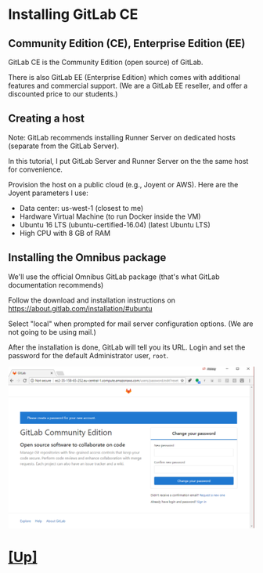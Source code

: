 # Installing GitLab CE

## Community Edition (CE), Enterprise Edition (EE)

GitLab CE is the Community Edition (open source) of GitLab.

There is also GitLab EE (Enterprise Edition) which comes with additional
features and commercial support. (We are a GitLab EE reseller, and offer
a discounted price to our students.)



## Creating a host

Note: GitLab recommends installing Runner Server on dedicated hosts (separate from the GitLab Server).

In this tutorial, I put GitLab Server and Runner Server on the the same host for convenience.

Provision the host on a public cloud (e.g., Joyent or AWS).  Here are the Joyent parameters I use:

- Data center: us-west-1 (closest to me)
- Hardware Virtual Machine (to run Docker inside the VM)
- Ubuntu 16 LTS (ubuntu-certified-16.04) (latest Ubuntu LTS)
- High CPU with 8 GB of RAM


## Installing the Omnibus package

We'll use the official Omnibus GitLab package (that's what GitLab documentation recommends)

Follow the download and installation instructions on https://about.gitlab.com/installation/#ubuntu

Select "local" when prompted for mail server configuration options. (We are not going to be using mail.)

After the installation is done, GitLab will tell you its URL.  Login and set the password for the default Administrator user, `root`.

![login](img/login.png)

# [[Up]](README.md)
